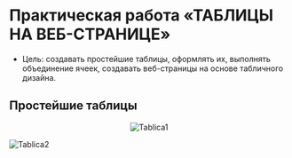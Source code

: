 # Практическая работа  «ТАБЛИЦЫ НА ВЕБ-СТРАНИЦЕ»
* Цель:  создавать простейшие таблицы, оформлять их, выполнять объединение ячеек, создавать веб-страницы на основе табличного дизайна.

## Простейшие таблицы 
<p align="center">
<image src="/images/Tablica1.jpg" alt="Tablica1"></p>
<image src="/images/Tablica2.jpg" alt="Tablica2"></p>

